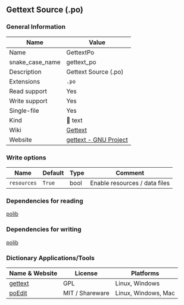 
## Gettext Source (.po) ##

### General Information ###
Name | Value
---- | -------
Name | GettextPo
snake_case_name | gettext_po
Description | Gettext Source (.po)
Extensions | `.po`
Read support | Yes
Write support | Yes
Single-file | Yes
Kind | 📝 text
Wiki | [Gettext](https://en.wikipedia.org/wiki/Gettext)
Website | [gettext - GNU Project](https://www.gnu.org/software/gettext)



### Write options ###
Name | Default | Type | Comment
---- | ------- | ---- | -------
`resources` | `True` | bool | Enable resources / data files

### Dependencies for reading ###
[polib](https://pypi.org/project/polib)

### Dependencies for writing ###
[polib](https://pypi.org/project/polib)

### Dictionary Applications/Tools ###
Name & Website | License | Platforms
-------------- | ------- | ---------
[gettext](https://www.gnu.org/software/gettext/) | GPL | Linux, Windows
[poEdit](https://github.com/vslavik/poedit) | MIT / Shareware | Linux, Windows, Mac
